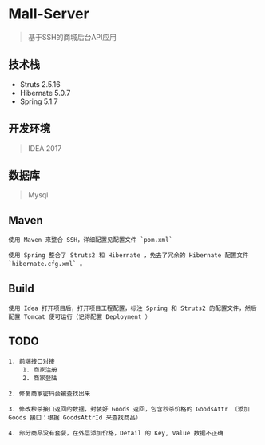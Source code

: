 # Mall-Server
> 基于SSH的商城后台API应用

## 技术栈
- Struts 2.5.16
- Hibernate 5.0.7
- Spring 5.1.7

## 开发环境
> IDEA 2017

## 数据库
> Mysql


## Maven

    使用 Maven 来整合 SSH，详细配置见配置文件 `pom.xml`

    使用 Spring 整合了 Struts2 和 Hibernate ，免去了冗余的 Hibernate 配置文件 `hibernate.cfg.xml` 。


## Build

    使用 Idea 打开项目后，打开项目工程配置，标注 Spring 和 Struts2 的配置文件，然后配置 Tomcat 便可运行（记得配置 Deployment ）

## TODO 

    1. 前端接口对接
        1. 商家注册
        2. 商家登陆
        
    2. 修复商家密码会被查找出来
    
    3. 修改秒杀接口返回的数据，封装好 Goods 返回，包含秒杀价格的 GoodsAttr （添加 Goods 接口：根据 GoodsAttrId 来查找商品）
    
    4. 部分商品没有套餐，在外层添加价格，Detail 的 Key, Value 数据不正确
    

